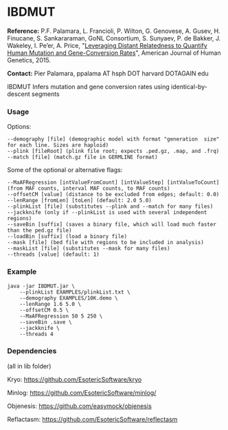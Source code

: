 # IBDMUT

**Reference:** P.F. Palamara, L. Francioli, P. Wilton, G. Genovese, A. Gusev, H. Finucane, S. Sankararaman, GoNL Consortium, S. Sunyaev, P. de Bakker, J. Wakeley, I. Pe’er, A. Price, "[Leveraging Distant Relatedness to Quantify Human Mutation and Gene-Conversion Rates](www.cell.com/ajhg/abstract/S0002-9297(15)00408-5)", American Journal of Human Genetics, 2015.

**Contact:** Pier Palamara, ppalama AT hsph DOT harvard DOTAGAIN edu

IBDMUT Infers mutation and gene conversion rates using identical-by-descent segments

### Usage

Options:

    --demography [file] (demographic model with format "generation	size" for each line. Sizes are haploid)
    --plink [fileRoot] (plink file root; expects .ped.gz, .map, and .frq)
    --match [file] (match.gz file in GERMLINE format)
	
Some of the optional or alternative flags:

    --MaAFRegression [intValueFromCount] [intValueStep] [intValueToCount] (from MAF counts, interval MAF counts, to MAF counts)
    --offsetCM [value] (distance to be excluded from edges; default: 0.0)
    --lenRange [fromLen] [toLen] (default: 2.0 5.0)
    --plinkList [file] (substitutes --plink and --match for many files)
    --jackknife (only if --plinkList is used with several independent regions)
    --saveBin [suffix] (saves a binary file, which will load much faster than the ped.gz file)
    --loadBin [suffix] (load a binary file)
    --mask [file] (bed file with regions to be included in analysis)
    --maskList [file] (substitutes --mask for many files)
    --threads [value] (default: 1)

### Example

    java -jar IBDMUT.jar \
    	--plinkList EXAMPLES/plinkList.txt \
    	--demography EXAMPLES/10K.demo \
    	--lenRange 1.6 5.0 \
    	--offsetCM 0.5 \
    	--MaAFRegression 50 5 250 \
    	--saveBin .save \
    	--jackknife \
    	--threads 4

### Dependencies

(all in lib folder)

Kryo: https://github.com/EsotericSoftware/kryo

Minlog: https://github.com/EsotericSoftware/minlog/

Objenesis: https://github.com/easymock/objenesis

Reflactasm: https://github.com/EsotericSoftware/reflectasm
